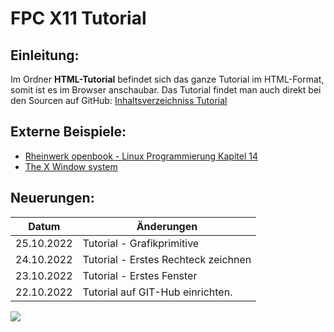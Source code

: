 # FPC X11 Tutorial
## Einleitung:

Im Ordner **HTML-Tutorial** befindet sich das ganze Tutorial im HTML-Format, somit ist es im Browser anschaubar.
Das Tutorial findet man auch direkt bei den Sourcen auf GitHub: [Inhaltsverzeichniss Tutorial](wiki.md)

## Externe Beispiele:

- [Rheinwerk openbook - Linux Programmierung Kapitel 14](https://openbook.rheinwerk-verlag.de/linux_unix_programmierung/Kap14-007.htm)
- [The X Window system](https://tronche.com/gui/x)

## Neuerungen:

| Datum | Änderungen 
| :---: | ---
| 25.10.2022 | Tutorial - Grafikprimitive
| 24.10.2022 | Tutorial - Erstes Rechteck zeichnen
| 23.10.2022 | Tutorial - Erstes Fenster
| 22.10.2022 | Tutorial auf GIT-Hub einrichten.

<img src="image.png">



